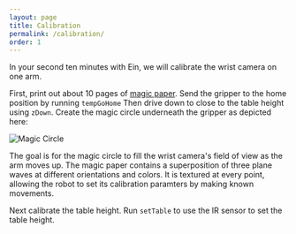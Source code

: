 ```yaml
---
layout: page
title: Calibration
permalink: /calibration/
order: 1
---
```


In your second ten minutes with Ein, we will calibrate the wrist
camera on one arm.

First, print out about 10 pages of [magic paper](
https://github.com/h2r/ein/raw/master/images/calibration/magicpaper.pdf).
Send the gripper to the home position by running `tempGoHome` Then
drive down to close to the table height using `zDown`.  Create the
magic circle underneath the gripper as depicted here:

![Magic Circle](../assets/magic_circle.jpg)

The goal is for the magic circle to fill the wrist camera's field of
view as the arm moves up.  The magic paper contains a superposition of
three plane waves at different orientations and colors.  It is
textured at every point, allowing the robot to set its calibration
paramters by making known movements.

Next calibrate the table height.  Run `setTable` to use the IR sensor
to set the table height.